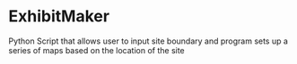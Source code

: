 # ExhibitMaker
Python Script that allows user to input site boundary and program sets up a series of maps based on the location of the site
